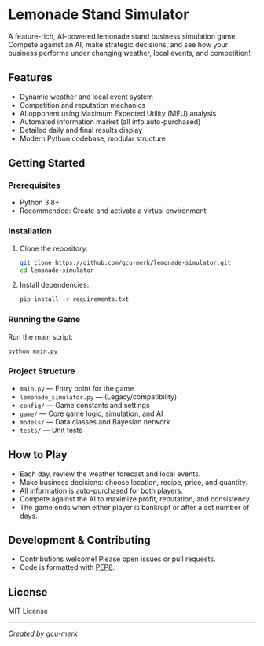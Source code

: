 # Lemonade Stand Simulator

A feature-rich, AI-powered lemonade stand business simulation game. Compete against an AI, make strategic decisions, and see how your business performs under changing weather, local events, and competition!

## Features
- Dynamic weather and local event system
- Competition and reputation mechanics
- AI opponent using Maximum Expected Utility (MEU) analysis
- Automated information market (all info auto-purchased)
- Detailed daily and final results display
- Modern Python codebase, modular structure

## Getting Started

### Prerequisites
- Python 3.8+
- Recommended: Create and activate a virtual environment

### Installation
1. Clone the repository:
   ```sh
   git clone https://github.com/gcu-merk/lemonade-simulator.git
   cd lemonade-simulator
   ```
2. Install dependencies:
   ```sh
   pip install -r requirements.txt
   ```

### Running the Game
Run the main script:
```sh
python main.py
```

### Project Structure
- `main.py` — Entry point for the game
- `lemonade_simulator.py` — (Legacy/compatibility)
- `config/` — Game constants and settings
- `game/` — Core game logic, simulation, and AI
- `models/` — Data classes and Bayesian network
- `tests/` — Unit tests

## How to Play
- Each day, review the weather forecast and local events.
- Make business decisions: choose location, recipe, price, and quantity.
- All information is auto-purchased for both players.
- Compete against the AI to maximize profit, reputation, and consistency.
- The game ends when either player is bankrupt or after a set number of days.

## Development & Contributing
- Contributions welcome! Please open issues or pull requests.
- Code is formatted with [PEP8](https://www.python.org/dev/peps/pep-0008/).

## License
MIT License

---

*Created by gcu-merk*
